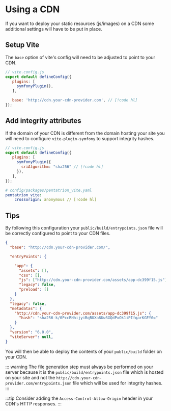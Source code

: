 # Using a CDN

If you want to deploy your static resources (js/images) on a CDN some additional settings will have to be put in place.

## Setup Vite

The `base` option of vite's config will need to be adjusted to point to your CDN.

```js
// vite.config.js
export default defineConfig({
   plugins: [
     symfonyPlugin(),
   ],

   base: 'http://cdn.your-cdn-provider.com', // [!code hl]
});
```

## Add integrity attributes

If the domain of your CDN is different from the domain hosting your site you will need to configure `vite-plugin-symfony` to support integrity hashes.

```js
// vite.config.js
export default defineConfig({
   plugins: [
     symfonyPlugin({
       sriAlgorithm: "sha256" // [!code hl]
     }),
   ],
});
```

```yaml
# config/packages/pentatrion_vite.yaml
pentatrion_vite:
    crossorigin: anonymous // [!code hl]
```

## Tips

By following this configuration your `public/build/entrypoints.json` file will be correctly configured to point to your CDN files.

```json
{
  "base": "http://cdn.your-cdn-provider.com/",

  "entryPoints": {

    "app": {
      "assets": [],
      "css": [],
      "js": ["http://cdn.your-cdn-provider.com/assets/app-dc399f15.js"],
      "legacy": false,
      "preload": []
    }
  },
  "legacy": false,
  "metadatas": {
    "http://cdn.your-cdn-provider.com/assets/app-dc399f15.js": {
      "hash": "sha256-k/0PccRNhijyiBqBUXa8Uw3GQdPxOk1iPIfqarKGEY0="
    }
  },
  "version": "6.0.0",
  "viteServer": null,
}
```

You will then be able to deploy the contents of your `public/build` folder on your CDN.

::: warning
The file generation step must always be performed on your server because it is the `public/build/entrypoints.json` file which is hosted on your site and not the `http://cdn.your-cdn-provider.com/entrypoints.json` file which will be used for integrity hashes.
:::


:::tip
Consider adding the `Access-Control-Allow-Origin` header in your CDN's HTTP responses.
:::

